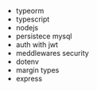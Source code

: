 * typeorm
* typescript
* nodejs
* persistece mysql
* auth with jwt
* meddlewares security
* dotenv
* margin types
* express

